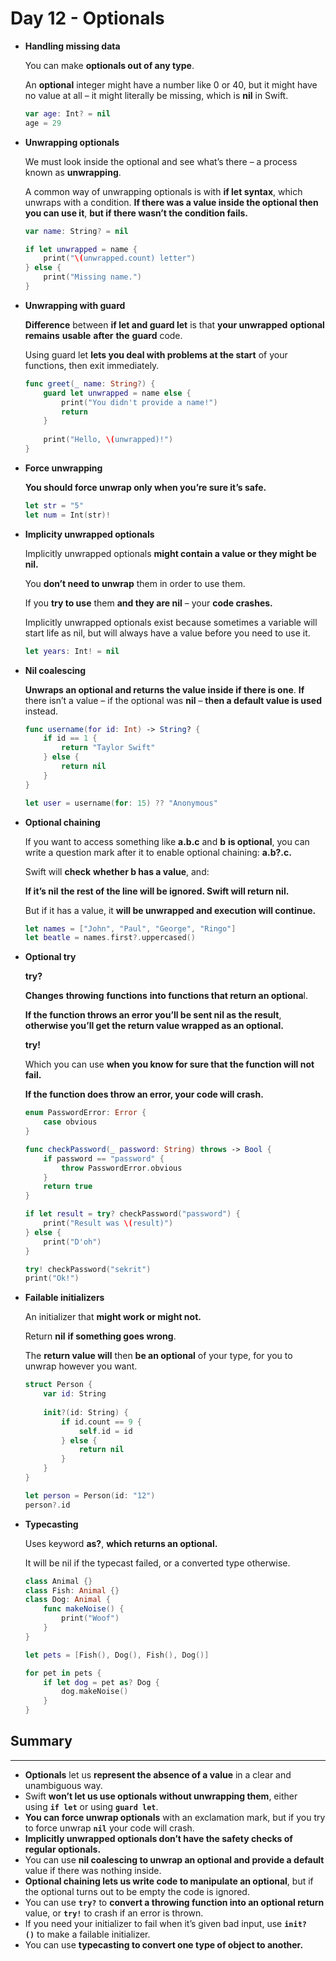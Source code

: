 # Day 12 - Optionals

- **Handling missing data**

    You can make **optionals out of any type**.

    An **optional** integer might have a number like 0 or 40, but it might have no value at all – it might literally be missing, which is **nil** in Swift.

    ```swift
    var age: Int? = nil
    age = 29
    ```

- **Unwrapping optionals**

    We must look inside the optional and see what’s there – a process known as **unwrapping**.

    A common way of unwrapping optionals is with **if let syntax**, which unwraps with a condition. **If there was a value inside the optional then you can use it**, **but if there wasn’t the condition fails.**

    ```swift
    var name: String? = nil

    if let unwrapped = name {
        print("\(unwrapped.count) letter")
    } else {
        print("Missing name.")
    }
    ```

- **Unwrapping with guard**

    **Difference** between **if let and guard let** is that **your unwrapped** **optional** **remains** **usable** **after** **the** **guard** code.

    Using guard let **lets you deal with problems at the start** of your functions, then exit immediately.

    ```swift
    func greet(_ name: String?) {
        guard let unwrapped = name else {
            print("You didn't provide a name!")
            return
        }
        
        print("Hello, \(unwrapped)!")
    }
    ```

- **Force unwrapping**

    **You should force unwrap only when you’re sure it’s safe.**

    ```swift
    let str = "5"
    let num = Int(str)!
    ```

- **Implicity unwrapped optionals**

    Implicitly unwrapped optionals **might contain a value or they might be nil.**

    You **don’t need to unwrap** them in order to use them.

    If you **try to use** them **and they are nil** – your **code crashes.**

    Implicitly unwrapped optionals exist because sometimes a variable will start life as nil, but will always have a value before you need to use it.

    ```swift
    let years: Int! = nil
    ```

- **Nil coalescing**

    **Unwraps an optional and returns the value inside if there is one**. **If** there isn’t a value – if the optional was **nil** – **then a default value is used** instead.

    ```swift
    func username(for id: Int) -> String? {
        if id == 1 {
            return "Taylor Swift"
        } else {
            return nil
        }
    }

    let user = username(for: 15) ?? "Anonymous"
    ```

- **Optional chaining**

    If you want to access something like **a.b.c** and **b** **is optional**, you can write a question mark after it to enable optional chaining: **a.b?.c.**

    Swift will **check** **whether b has a value**, and:

    **If it’s nil** **the rest of the line will be ignored. Swift will return nil.**

    But if it has a value, it **will be unwrapped and execution will continue.**

    ```swift
    let names = ["John", "Paul", "George", "Ringo"]
    let beatle = names.first?.uppercased()
    ```

- **Optional try**

    **try?** 

    **Changes** **throwing** **functions** **into functions that return an optiona**l.

    **If the function throws an error you’ll be sent nil as the result**, **otherwise you’ll get the return value wrapped as an optional.**

    **try!**

    Which you can use **when you know for sure that the function will not fail.** 

    **If the function does throw an error, your code will crash.**

    ```swift
    enum PasswordError: Error {
        case obvious
    }

    func checkPassword(_ password: String) throws -> Bool {
        if password == "password" {
            throw PasswordError.obvious
        } 
        return true
    }

    if let result = try? checkPassword("password") {
        print("Result was \(result)")
    } else {
        print("D'oh")
    }

    try! checkPassword("sekrit")
    print("Ok!")
    ```

- **Failable initializers**

    An initializer that **might work or might not.**

    Return **nil** **if something goes wrong**. 

    The **return value will** then **be an optional** of your type, for you to unwrap however you want.

    ```swift
    struct Person {
        var id: String
        
        init?(id: String) {
            if id.count == 9 {
                self.id = id
            } else {
                return nil
            }
        }
    }

    let person = Person(id: "12")
    person?.id
    ```

- **Typecasting**

    Uses keyword **as?**, **which returns an optional.**

    It will be nil if the typecast failed, or a converted type otherwise.

    ```swift
    class Animal {}
    class Fish: Animal {}
    class Dog: Animal {
        func makeNoise() {
            print("Woof")
        }
    }

    let pets = [Fish(), Dog(), Fish(), Dog()]

    for pet in pets {
        if let dog = pet as? Dog {
            dog.makeNoise()
        } 
    }
    ```

## Summary

---

- **Optionals** let us **represent the absence of a value** in a clear and unambiguous way.
- Swift **won’t let us use optionals without unwrapping them**, either using **`if let`** or using **`guard let`**.
- **You can force unwrap optionals** with an exclamation mark, but if you try to force unwrap **`nil`** your code will crash.
- **Implicitly unwrapped optionals don’t have the safety checks of regular optionals.**
- You can use **nil coalescing to unwrap an optional and provide a default** value if there was nothing inside.
- **Optional chaining lets us write code to manipulate an optional**, but if the optional turns out to be empty the code is ignored.
- You can use **`try?`** to **convert a throwing function into an optional return** value, or **`try!`** to crash if an error is thrown.
- If you need your initializer to fail when it’s given bad input, use **`init?()`** to make a failable initializer.
- You can use **typecasting to convert one type of object to another.**
